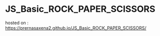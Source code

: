 # JS_Basic_ROCK_PAPER_SCISSORS
hosted on : https://prernasaxena2.github.io/JS_Basic_ROCK_PAPER_SCISSORS/
